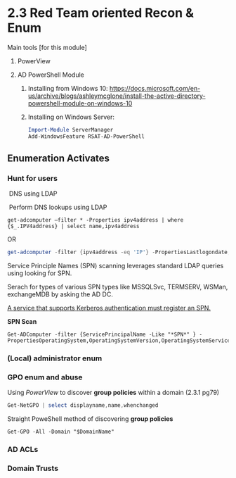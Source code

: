 # 2.3 Red Team oriented Recon & Enum

Main tools [for this module] 

1. PowerView

2. AD PowerShell Module

   1. Installing from Windows 10: https://docs.microsoft.com/en-us/archive/blogs/ashleymcglone/install-the-active-directory-powershell-module-on-windows-10

   2. Installing on Windows Server: 

      ```powershell
      Import-Module ServerManager
      Add-WindowsFeature RSAT-AD-PowerShell
      ```

## **Enumeration Activates**

### Hunt for users

​	DNS using LDAP

​	Perform DNS lookups using LDAP

```powe
get-adcomputer –filter * -Properties ipv4address | where {$_.IPV4address} | select name,ipv4address
```

OR

```powershell
get-adcomputer -filter {ipv4address -eq 'IP'} -PropertiesLastlogondate,passwordlastset,ipv4address

```

Service Principle Names (SPN) scanning leverages standard LDAP queries using looking for SPN.

Serach for types of various SPN types like MSSQLSvc, TERMSERV, WSMan, exchangeMDB by asking the AD DC.

<u>A service that supports Kerberos authentication must register an SPN.</u>

**SPN Scan**

```po
Get-ADComputer -filter {ServicePrincipalName -Like "*SPN*" } -PropertiesOperatingSystem,OperatingSystemVersion,OperatingSystemServicePack,PasswordLastSet,LastLogonDate,ServicePrincipalName,TrustedForDelegation,TrustedtoAuthForDelegation
```



### (Local) administrator enum

### GPO enum and abuse

Using *PowerView* to discover **group policies** within a domain (2.3.1 pg79)

```powershell
Get-NetGPO | select displayname,name,whenchanged
```

Straight PoweShell method of discovering **group policies**

```powerh
Get-GPO -All -Domain "$DomainName"
```



### AD ACLs 

### Domain Trusts 





